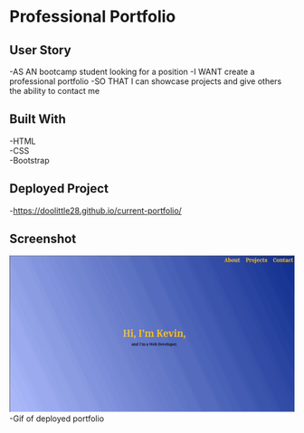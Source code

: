 # Professional Portfolio 

## User Story 

-AS AN bootcamp student looking for a position
-I WANT create a professional portfolio
-SO THAT I can showcase projects and give others the ability to contact me

## Built With 

-HTML  
-CSS   
-Bootstrap  

## Deployed Project

-https://doolittle28.github.io/current-portfolio/  

## Screenshot 

![Portfolio](assets/images/portfoliogif.gif)  
-Gif of deployed portfolio

